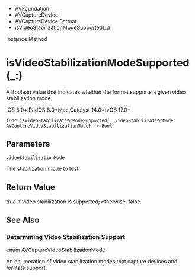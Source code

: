 

- AVFoundation
- AVCaptureDevice
- AVCaptureDevice.Format
-  isVideoStabilizationModeSupported(\_:) 

Instance Method

# isVideoStabilizationModeSupported(\_:)

A Boolean value that indicates whether the format supports a given video stabilization mode.

iOS 8.0+iPadOS 8.0+Mac Catalyst 14.0+tvOS 17.0+

``` source
func isVideoStabilizationModeSupported(_ videoStabilizationMode: AVCaptureVideoStabilizationMode) -> Bool
```

## Parameters 

`videoStabilizationMode`  

The stabilization mode to test.

## Return Value

true if video stabilization is supported; otherwise, false.

## See Also

### Determining Video Stabilization Support

enum AVCaptureVideoStabilizationMode

An enumeration of video stabilization modes that capture devices and formats support.

